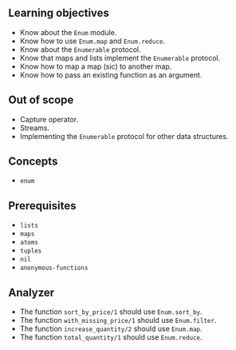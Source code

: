 ## Learning objectives

- Know about the `Enum` module.
- Know how to use `Enum.map` and `Enum.reduce`.
- Know about the `Enumerable` protocol.
- Know that maps and lists implement the `Enumerable` protocol.
- Know how to map a map (sic) to another map.
- Know how to pass an existing function as an argument.

## Out of scope

- Capture operator.
- Streams.
- Implementing the `Enumerable` protocol for other data structures.

## Concepts

- `enum`

## Prerequisites

- `lists`
- `maps`
- `atoms`
- `tuples`
- `nil`
- `anonymous-functions`

## Analyzer

- The function `sort_by_price/1` should use `Enum.sort_by`.
- The function `with_missing_price/1` should use `Enum.filter`.
- The function `increase_quantity/2` should use `Enum.map`.
- The function `total_quantity/1` should use `Enum.reduce`.
